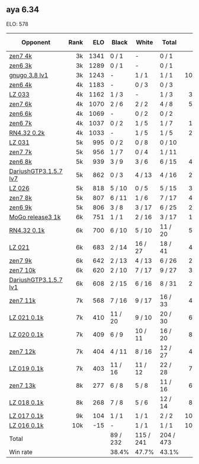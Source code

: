 ## aya 6.34 ##

ELO: 578

Opponent | Rank | ELO | Black | White | Total | Win rate
---------|-----:|----:|-------|-------|-------|-------:
[zen7 4k](zen7%204k.md) | 3k | 1341 | 0 / 1 | - | 0 / 1 | 0.0%
[zen6 3k](zen6%203k.md) | 3k | 1289 | 0 / 1 | - | 0 / 1 | 0.0%
[gnugo 3.8 lv1](gnugo%203.8%20lv1.md) | 3k | 1243 | - | 1 / 1 | 1 / 1 | 100.0%
[zen6 4k](zen6%204k.md) | 4k | 1183 | - | 0 / 3 | 0 / 3 | 0.0%
[LZ 033](LZ%20033.md) | 4k | 1162 | 1 / 3 | - | 1 / 3 | 33.3%
[zen7 6k](zen7%206k.md) | 4k | 1070 | 2 / 6 | 2 / 2 | 4 / 8 | 50.0%
[zen6 6k](zen6%206k.md) | 4k | 1069 | - | 0 / 2 | 0 / 2 | 0.0%
[zen6 7k](zen6%207k.md) | 4k | 1037 | 0 / 2 | 1 / 5 | 1 / 7 | 14.3%
[RN4.32 0.2k](RN4.32%200.2k.md) | 4k | 1033 | - | 1 / 5 | 1 / 5 | 20.0%
[LZ 031](LZ%20031.md) | 5k | 995 | 0 / 2 | 0 / 8 | 0 / 10 | 0.0%
[zen7 7k](zen7%207k.md) | 5k | 956 | 1 / 7 | 0 / 4 | 1 / 11 | 9.1%
[zen6 8k](zen6%208k.md) | 5k | 939 | 3 / 9 | 3 / 6 | 6 / 15 | 40.0%
[DariushGTP3.1.5.7 lv7](DariushGTP3.1.5.7%20lv7.md) | 5k | 862 | 0 / 3 | 4 / 13 | 4 / 16 | 25.0%
[LZ 026](LZ%20026.md) | 5k | 818 | 5 / 10 | 0 / 5 | 5 / 15 | 33.3%
[zen7 8k](zen7%208k.md) | 5k | 807 | 6 / 11 | 1 / 6 | 7 / 17 | 41.2%
[zen6 9k](zen6%209k.md) | 5k | 806 | 3 / 8 | 3 / 17 | 6 / 25 | 24.0%
[MoGo release3 1k](MoGo%20release3%201k.md) | 6k | 751 | 1 / 1 | 2 / 16 | 3 / 17 | 17.6%
[RN4.32 0.1k](RN4.32%200.1k.md) | 6k | 700 | 6 / 10 | 5 / 10 | 11 / 20 | 55.0%
[LZ 021](LZ%20021.md) | 6k | 683 | 2 / 14 | 16 / 27 | 18 / 41 | 43.9%
[zen7 9k](zen7%209k.md) | 6k | 642 | 2 / 13 | 4 / 13 | 6 / 26 | 23.1%
[zen7 10k](zen7%2010k.md) | 6k | 620 | 2 / 10 | 7 / 17 | 9 / 27 | 33.3%
[DariushGTP3.1.5.7 lv1](DariushGTP3.1.5.7%20lv1.md) | 6k | 608 | 2 / 15 | 6 / 16 | 8 / 31 | 25.8%
[zen7 11k](zen7%2011k.md) | 7k | 568 | 7 / 16 | 9 / 17 | 16 / 33 | 48.5%
[LZ 021 0.1k](LZ%20021%200.1k.md) | 7k | 410 | 11 / 20 | 9 / 10 | 20 / 30 | 66.7%
[LZ 020 0.1k](LZ%20020%200.1k.md) | 7k | 409 | 6 / 9 | 10 / 11 | 16 / 20 | 80.0%
[zen7 12k](zen7%2012k.md) | 7k | 404 | 4 / 11 | 8 / 16 | 12 / 27 | 44.4%
[LZ 019 0.1k](LZ%20019%200.1k.md) | 7k | 403 | 11 / 16 | 11 / 12 | 22 / 28 | 78.6%
[zen7 13k](zen7%2013k.md) | 8k | 277 | 6 / 8 | 5 / 8 | 11 / 16 | 68.8%
[LZ 018 0.1k](LZ%20018%200.1k.md) | 8k | 268 | 7 / 8 | 5 / 6 | 12 / 14 | 85.7%
[LZ 017 0.1k](LZ%20017%200.1k.md) | 9k | 104 | 1 / 1 | 1 / 1 | 2 / 2 | 100.0%
[LZ 016 0.1k](LZ%20016%200.1k.md) | 10k | -15 | - | 1 / 1 | 1 / 1 | 100.0%
Total | | | 89 / 232 | 115 / 241 | 204 / 473 | 
Win rate| | | 38.4% | 47.7% | 43.1% | 
